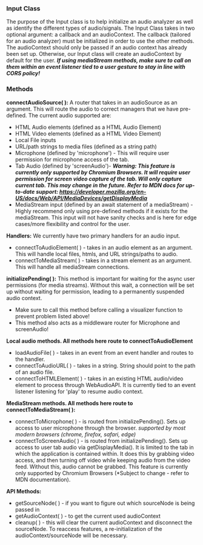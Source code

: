 ### Input Class
The purpose of the Input class is to help initialize an audio analyzer as well as identify the different types of audio/signals. The Input Class takes in two optional argument: a callback and an audioContext. The callback (tailored for an audio analyzer) must be initialized in order to use the other methods. The audioContext should only be passed if an audio context has already been set up. Otherwise, our Input class will create an audioContext by default for the user. ***If using mediaStream methods, make sure to call on them within an event listener tied to a user gesture to stay in line with CORS policy!***

### Methods
**connectAudioSource( ):** A router that takes in an audioSource as an argument. This will route the audio to correct managers that we have pre-defined. The current audio supported are: 
* HTML Audio elements (defined as a HTML Audio Element)
* HTML Video elements (defined as a HTML Video Element)
* Local File inputs 
* URL/path strings to media files (defined as a string path)
* Microphone (defined by 'microphone') - This will require user permission for microphone access of the tab.
* Tab Audio (defined by 'screenAudio')- ***Warning: This feature is currently only supported by Chromium Browsers. It will require user permission for screen video capture of the tab. Will only capture current tab. This may change in the future. Refer to MDN docs for up-to-date support: https://developer.mozilla.org/en-US/docs/Web/API/MediaDevices/getDisplayMedia***
* MediaStream input (defined by an await statement of a mediaStream) - Highly recommend only using pre-defined methods if it exists for the mediaStream. This input will not have sanity checks and is here for edge cases/more flexibility and control for the user. 

**Handlers:** We currently have two primary handlers for an audio input.
* connectToAudioElement( ) - takes in an audio element as an argument. This will handle local files, htmls, and URL strings/paths to audio.
* connectToMediaStream( ) - takes in a stream element as an argument. This will handle all mediaStream connections.

**initializePending( ):** This method is important for waiting for the async user permissions (for media streams). Without this wait, a connection will be set up without waiting for permission, leading to a permanently suspended audio context. 
* Make sure to call this method before calling a visualizer function to prevent problem listed above!
* This method also acts as a middleware router for Microphone and screenAudio!

**Local audio methods. All methods here route to connectToAudioElement**
* loadAudioFile( ) - takes in an event from an event handler and routes to the handler. 
* connectToAudioURL( ) - takes in a string. String should point to the path of an audio file. 
* connectToHTMLElement( ) - takes in an existing HTML audio/video element to process through WebAudioAPI. It is currently tied to an event listener listening for 'play' to resume audio context. 

**MediaStream methods. All methods here route to connectToMediaStream( ):**
* connectToMicrophone( ) - is routed from initializePending(). Sets up access to user microphone through the browser. *supported by most modern browsers (chrome, firefox, safari, edge)*
* connectToScreenAudio( ) - is routed from initializePending(). Sets up access to user tab audio via getDisplayMedia(). It is limited to the tab in which the application is contained within. It does this by grabbing video access, and then turning off video while keeping audio from the video feed. Without this, audio cannot be grabbed. This feature is currently only supported by Chromium Browsers (*Subject to change - refer to MDN documentation). 

**API Methods:**
* getSourceNode( ) - if you want to figure out which sourceNode is being passed in
* getAudioContext( ) - to get the current used audioContext
* cleanup( ) - this will clear the current audioContext and disconnect the sourceNode. To reaccess features, a re-initialization of the audioContext/sourceNode will be necessary. 